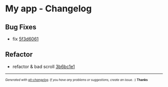 # My app - Changelog



## Bug Fixes
  - fix [5f3d6061](https://github.com/CarlosPalmaSantos/dongo_chat/commit/5f3d606127eb5bd7a88b5ebc6c1afbdeec593128) 
  



## Refactor
  - refactor & bad scroll [3b6bc1e1](https://github.com/CarlosPalmaSantos/dongo_chat/commit/3b6bc1e11e8f8652cfd25bb3142fbdda83022476) 
  




---
<sub><sup>*Generated with [git-changelog](https://github.com/rafinskipg/git-changelog). If you have any problems or suggestions, create an issue.* :) **Thanks** </sub></sup>
